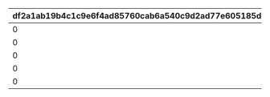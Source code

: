 |df2a1ab19b4c1c9e6f4ad85760cab6a540c9d2ad77e605185d315cfe2197c637|49000c04a3deef66382a5c38659a5ad982b3d1cc7338c0628f6617470ad2674a|d7c30734baca36ce2abf0bba585cc30a30ce6a5e321d271f30779d96a00f8def|1687ed900f2d72ad24aff59fe98e86746bb4d0c1a94e213847190020238fae97|36077e1505db0877ca178595c153bd352076271a3b0a15a022861056044e5cee|8bda05e6f8c4bb5f364f00ca4212eb2b031ae8ce40ea0d4df9b5c0af009a788a|285ba4add5b271a2e5788acdef8a26a04eb4943b4a90a3b5078e86fe975893ed|de69ad3c29351f89f917d502b536d00e6b84ec2ba25b7c12ff8629f29034925d|87b7a85d94d22fd1c8b44dd43afd62d999c20400eadfa9118f9e17d926b29677|9d14f4217b34a4590918dd99878d1b579d72165c115098f766e8ed8aac903682|161acbe75bb857eb2da6b1eaca2a3af6abdaf285d9b6a003e9f9def45beef7b1|
| --- | --- | --- | --- | --- | --- | --- | --- | --- | --- | --- |
|0|770900101|1|0|0|1|0|0|0|0|0|
|0|770900201|2|0|0|1|0|0|0|0|0|
|0|770900301|3|0|0|1|0|0|0|0|0|
|0|770900401|4|0|0|1|0|0|0|0|0|
|0|770900501|5|0|0|1|0|0|0|0|0|